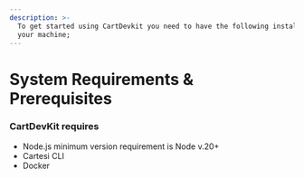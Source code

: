 ```yaml
---
description: >-
  To get started using CartDevkit you need to have the following installed on
  your machine;
---
```


# System Requirements & Prerequisites

### CartDevKit requires&#x20;

* Node.js minimum version requirement is Node v.20+&#x20;
* Cartesi CLI
* Docker
